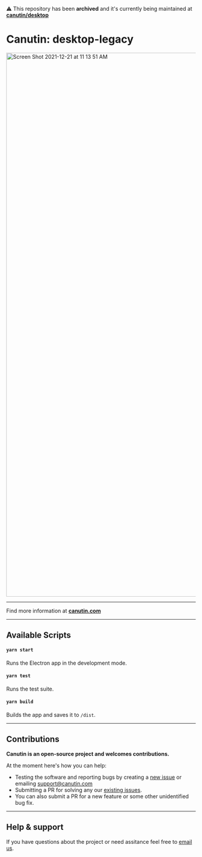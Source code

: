 ⚠️ This repository has been **archived** and it's currently being maintained at [**canutin/desktop**](http://github.com/canutin/desktop)

# Canutin: desktop-legacy

<img width="1448" alt="Screen Shot 2021-12-21 at 11 13 51 AM" src="https://user-images.githubusercontent.com/1434675/146944233-696d2f81-5c20-4c28-9b83-dc1d080b6ec7.png">



---

Find more information at **[canutin.com](https://canutin.com)**

---

## Available Scripts

#### `yarn start`

Runs the Electron app in the development mode.

#### `yarn test`

Runs the test suite.

#### `yarn build`

Builds the app and saves it to `/dist`.

---

## Contributions

**Canutin is an open-source project and welcomes contributions.**

At the moment here's how you can help:

- Testing the software and reporting bugs by creating a [new issue](https://github.com/Canutin/desktop/issues/new) or emailing [support@canutin.com](mailto:support@canutin.com)
- Submitting a PR for solving any our [existing issues](https://github.com/Canutin/desktop/issues).
- You can also submit a PR for a new feature or some other unidentified bug fix.

---

## Help & support

If you have questions about the project or need assitance feel free to [email us](mailto:support@canutin.com).
